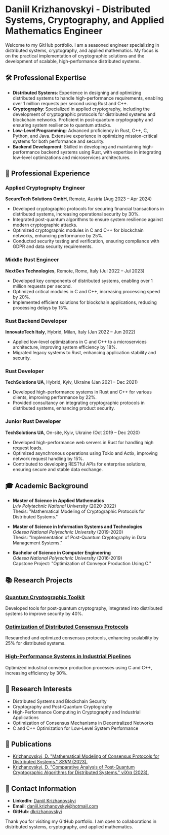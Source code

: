 # Daniil Krizhanovskyi - Distributed Systems, Cryptography, and Applied Mathematics Engineer

Welcome to my GitHub portfolio. I am a seasoned engineer specializing in distributed systems, cryptography, and applied mathematics. My focus is on the practical implementation of cryptographic solutions and the development of scalable, high-performance distributed systems.

## 🛠 Professional Expertise

- **Distributed Systems**: Experience in designing and optimizing distributed systems to handle high-performance requirements, enabling over 1 million requests per second using Rust and C++.
- **Cryptography**: Specialized in applied cryptography, including the development of cryptographic protocols for distributed systems and blockchain networks. Proficient in post-quantum cryptography and ensuring system resilience to quantum attacks.
- **Low-Level Programming**: Advanced proficiency in Rust, C++, C, Python, and Java. Extensive experience in optimizing mission-critical systems for both performance and security.
- **Backend Development**: Skilled in developing and maintaining high-performance backend systems using Rust, with expertise in integrating low-level optimizations and microservices architectures.

## 💼 Professional Experience

### Applied Cryptography Engineer  
**SecureTech Solutions GmbH**, Remote, Austria (Aug 2023 – Apr 2024)
- Developed cryptographic protocols for securing financial transactions in distributed systems, increasing operational security by 30%.
- Integrated post-quantum algorithms to ensure system resilience against modern cryptographic attacks.
- Optimized cryptographic modules in C and C++ for blockchain networks, enhancing performance by 25%.
- Conducted security testing and verification, ensuring compliance with GDPR and data security requirements.

### Middle Rust Engineer  
**NextGen Technologies**, Remote, Rome, Italy (Jul 2022 – Jul 2023)
- Developed key components of distributed systems, enabling over 1 million requests per second.
- Optimized critical modules in C and C++, increasing processing speed by 20%.
- Implemented efficient solutions for blockchain applications, reducing processing delays by 15%.

### Rust Backend Developer  
**InnovateTech Italy**, Hybrid, Milan, Italy (Jan 2022 – Jun 2022)
- Applied low-level optimizations in C and C++ to a microservices architecture, improving system efficiency by 18%.
- Migrated legacy systems to Rust, enhancing application stability and security.

### Rust Developer  
**TechSolutions UA**, Hybrid, Kyiv, Ukraine (Jan 2021 – Dec 2021)
- Developed high-performance systems in Rust and C++ for various clients, improving performance by 22%.
- Provided consultancy on integrating cryptographic protocols in distributed systems, enhancing product security.

### Junior Rust Developer  
**TechSolutions UA**, On-site, Kyiv, Ukraine (Oct 2019 – Dec 2020)
- Developed high-performance web servers in Rust for handling high request loads.
- Optimized asynchronous operations using Tokio and Actix, improving network request handling by 15%.
- Contributed to developing RESTful APIs for enterprise solutions, ensuring secure and stable data exchange.

## 🎓 Academic Background

- **Master of Science in Applied Mathematics**  
  *Lviv Polytechnic National University* (2020-2022)  
  Thesis: "Mathematical Modeling of Cryptographic Protocols for Distributed Systems."

- **Master of Science in Information Systems and Technologies**  
  *Odessa National Polytechnic University* (2019-2020)  
  Thesis: "Implementation of Post-Quantum Cryptography in Data Management Systems."

- **Bachelor of Science in Computer Engineering**  
  *Odessa National Polytechnic University* (2016-2019)  
  Capstone Project: "Optimization of Conveyor Production Using C."

## 📚 Research Projects

### [Quantum Cryptographic Toolkit](https://github.com/dkrizhanovskyi/quantum_cryptographic_toolkit)
Developed tools for post-quantum cryptography, integrated into distributed systems to improve security by 40%.

### [Optimization of Distributed Consensus Protocols](https://github.com/dkrizhanovskyi/distributed_consensus_optimization)
Researched and optimized consensus protocols, enhancing scalability by 25% for distributed systems.

### [High-Performance Systems in Industrial Pipelines](https://github.com/dkrizhanovskyi/industrial_pipeline_optimization)
Optimized industrial conveyor production processes using C and C++, increasing efficiency by 30%.

## 🧠 Research Interests

- Distributed Systems and Blockchain Security
- Cryptography and Post-Quantum Cryptography
- High-Performance Computing in Cryptography and Industrial Applications
- Optimization of Consensus Mechanisms in Decentralized Networks
- C and C++ Optimization for Low-Level System Performance

## 📄 Publications

- [Krizhanovskyi, D. "Mathematical Modeling of Consensus Protocols for Distributed Systems." *SSRN* (2023).](https://papers.ssrn.com/sol3/papers.cfm?abstract_id=4927124)
- [Krizhanovskyi, D. "Comparative Analysis of Post-Quantum Cryptographic Algorithms for Distributed Systems." *viXra* (2023).](https://vixra.org/abs/2308.0055)

## 💬 Contact Information

- **LinkedIn**: [Daniil Krizhanovskyi](https://www.linkedin.com/in/daniil-krizhanovskyi-quantum-cryptographer)
- **Email**: daniil.krizhanovskyi@hotmail.com
- **GitHub**: [dkrizhanovskyi](https://github.com/dkrizhanovskyi)

Thank you for visiting my GitHub portfolio. I am open to collaborations in distributed systems, cryptography, and applied mathematics.

